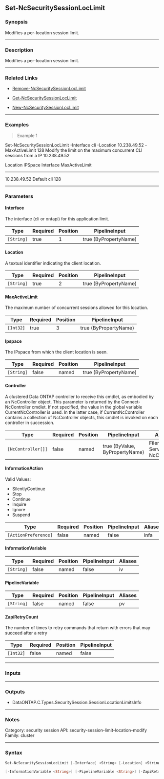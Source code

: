 Set-NcSecuritySessionLocLimit
-----------------------------

### Synopsis
Modifies a per-location session limit.

---

### Description

Modifies a per-location session limit.

---

### Related Links
* [Remove-NcSecuritySessionLocLimit](Remove-NcSecuritySessionLocLimit)

* [Get-NcSecuritySessionLocLimit](Get-NcSecuritySessionLocLimit)

* [New-NcSecuritySessionLocLimit](New-NcSecuritySessionLocLimit)

---

### Examples
> Example 1

Set-NcSecuritySessionLocLimit -Interface cli -Location 10.238.49.52 -MaxActiveLimit 128
Modify the limit on the maximum concurrent CLI sessions from a IP 10.238.49.52

Location                             IPSpace                        Interface                            MaxActiveLimit
--------                             -------                        ---------                            --------------
10.238.49.52                         Default                        cli                                             128

---

### Parameters
#### **Interface**
The interface (cli or ontapi) for this application limit.

|Type      |Required|Position|PipelineInput        |
|----------|--------|--------|---------------------|
|`[String]`|true    |1       |true (ByPropertyName)|

#### **Location**
A textual identifier indicating the client location.

|Type      |Required|Position|PipelineInput        |
|----------|--------|--------|---------------------|
|`[String]`|true    |2       |true (ByPropertyName)|

#### **MaxActiveLimit**
The maximum number of concurrent sessions allowed for this location.

|Type     |Required|Position|PipelineInput        |
|---------|--------|--------|---------------------|
|`[Int32]`|true    |3       |true (ByPropertyName)|

#### **Ipspace**
The IPspace from which the client location is seen.

|Type      |Required|Position|PipelineInput        |
|----------|--------|--------|---------------------|
|`[String]`|false   |named   |true (ByPropertyName)|

#### **Controller**
A clustered Data ONTAP controller to receive this cmdlet, as embodied by an NcController object.  This parameter is returned by the Connect-NcController cmdlet.  If not specified, the value in the global variable CurrentNcController is used.  In the latter case, if CurrentNcController contains a collection of NcController objects, this cmdlet is invoked on each controller in succession.

|Type              |Required|Position|PipelineInput                 |Aliases                          |
|------------------|--------|--------|------------------------------|---------------------------------|
|`[NcController[]]`|false   |named   |true (ByValue, ByPropertyName)|Filer<br/>Server<br/>NcController|

#### **InformationAction**

Valid Values:

* SilentlyContinue
* Stop
* Continue
* Inquire
* Ignore
* Suspend

|Type                |Required|Position|PipelineInput|Aliases|
|--------------------|--------|--------|-------------|-------|
|`[ActionPreference]`|false   |named   |false        |infa   |

#### **InformationVariable**

|Type      |Required|Position|PipelineInput|Aliases|
|----------|--------|--------|-------------|-------|
|`[String]`|false   |named   |false        |iv     |

#### **PipelineVariable**

|Type      |Required|Position|PipelineInput|Aliases|
|----------|--------|--------|-------------|-------|
|`[String]`|false   |named   |false        |pv     |

#### **ZapiRetryCount**
The number of times to retry commands that return with errors that may succeed after a retry

|Type     |Required|Position|PipelineInput|
|---------|--------|--------|-------------|
|`[Int32]`|false   |named   |false        |

---

### Inputs

---

### Outputs
* DataONTAP.C.Types.SecuritySession.SessionLocationLimitsInfo

---

### Notes
Category: security session
API: security-session-limit-location-modify
Family: cluster

---

### Syntax
```PowerShell
Set-NcSecuritySessionLocLimit [-Interface] <String> [-Location] <String> [-MaxActiveLimit] <Int32> [-Ipspace <String>] [-Controller <NcController[]>] [-InformationAction <ActionPreference>] 
```
```PowerShell
[-InformationVariable <String>] [-PipelineVariable <String>] [-ZapiRetryCount <Int32>] [<CommonParameters>]
```
